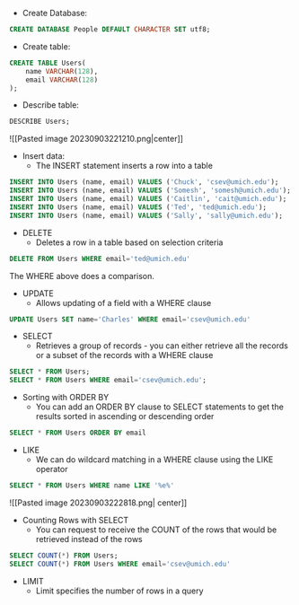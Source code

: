 - Create Database:
```SQL
CREATE DATABASE People DEFAULT CHARACTER SET utf8;
```
- Create table:
```SQL
CREATE TABLE Users(
	name VARCHAR(128),
	email VARCHAR(128)
);
```
- Describe table:
```SQL
DESCRIBE Users;
```
![[Pasted image 20230903221210.png|center]]
- Insert data:
	- The INSERT statement inserts a row into a table
```SQL
INSERT INTO Users (name, email) VALUES ('Chuck', 'csev@umich.edu');
INSERT INTO Users (name, email) VALUES ('Somesh', 'somesh@umich.edu');
INSERT INTO Users (name, email) VALUES ('Caitlin', 'cait@umich.edu');
INSERT INTO Users (name, email) VALUES ('Ted', 'ted@umich.edu');
INSERT INTO Users (name, email) VALUES ('Sally', 'sally@umich.edu');
```
- DELETE
	- Deletes a row in a table based on selection criteria
```SQL
DELETE FROM Users WHERE email='ted@umich.edu'
```
The WHERE above does a comparison. 
- UPDATE
	- Allows updating of a field with a WHERE clause
```SQL
UPDATE Users SET name='Charles' WHERE email='csev@umich.edu'
```
- SELECT
	- Retrieves a group of records - you can either retrieve all the records or a subset of the records with a WHERE clause
```SQL
SELECT * FROM Users;
SELECT * FROM Users WHERE email='csev@umich.edu';
```
- Sorting with ORDER BY
	- You can add an ORDER BY clause to SELECT statements to get the results sorted in ascending or descending order
```SQL
SELECT * FROM Users ORDER BY email
```
- LIKE
	- We can do wildcard matching in a WHERE clause using the LIKE operator
```SQL
SELECT * FROM Users WHERE name LIKE '%e%'
```
![[Pasted image 20230903222818.png| center]]
- Counting Rows with SELECT
	- You can request to receive the COUNT of the rows that would be retrieved instead of the rows
```SQL
SELECT COUNT(*) FROM Users;
SELECT COUNT(*) FROM Users WHERE email='csev@umich.edu'
```
- LIMIT
	- Limit specifies the number of rows in a query